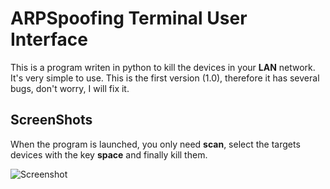 # ARPSpoofing Terminal User Interface

This is a program writen in python to kill the devices in your **LAN** network. It's very simple to use. This is the first version (1.0), therefore it has several bugs, don't worry, I will fix it. 

## ScreenShots

When the program is launched, you only need **scan**, select the targets devices with the key **space** and finally kill them.

![Screenshot](https://github.com/NoeMC/ARPterminalUI/screenshots/mainwin.png)